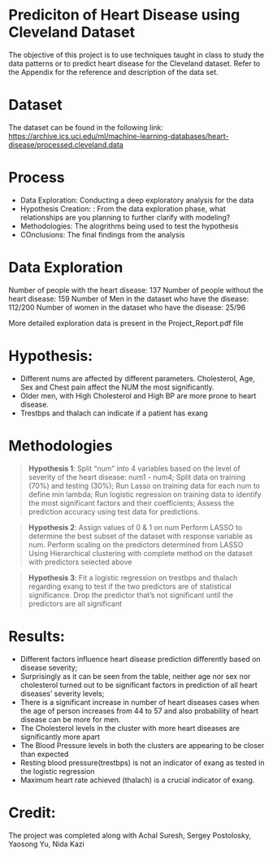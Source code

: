 
# Prediciton of Heart Disease using Cleveland Dataset

The objective of this project is to use techniques taught in class to study the data patterns or to predict heart disease for the Cleveland dataset. Refer to the Appendix for the reference and description of the data set.

# Dataset

The dataset can be found in the following link:
https://archive.ics.uci.edu/ml/machine-learning-databases/heart-disease/processed.cleveland.data

# Process

* Data Exploration: Conducting a deep exploratory analysis for the data
* Hypothesis Creation: : From the data exploration phase, what relationships are you planning to further clarify with modeling?
* Methodologies: The alogrithms being used to test the hypothesis
* COnclusions: The final findings from the analysis

# Data Exploration

Number of people with the heart disease: 137
Number of people without  the heart disease: 159
Number of Men in the dataset who have the disease: 112/200
Number of women in the dataset who have the disease: 25/96

More detailed exploration data is present in the Project_Report.pdf file

# Hypothesis:

* Different nums are affected by different parameters. Cholesterol, Age, Sex and Chest pain affect the NUM the most significantly.
* Older men, with High Cholesterol and High BP are more prone to heart disease.
* Trestbps and thalach can indicate if a patient has exang

# Methodologies
> **Hypothesis 1**:
> Split “num” into 4 variables based on the level of severity of the heart disease: num1 - num4;
> Split data on training (70%) and testing (30%);
> Run Lasso on training data for each num to define min lambda;
> Run logistic regression on training data to identify the most significant factors and their coefficients;
> Assess the prediction accuracy using test data for predictions.

> **Hypothesis 2**:
> Assign values of 0 & 1 on num
> Perform LASSO to determine the best subset of the dataset with response variable as num.
> Perform scaling on the predictors determined from LASSO
> Using Hierarchical  clustering with complete method on the dataset with predictors selected above

> **Hypothesis 3**:
> Fit a logistic regression on trestbps and thalach regarding exang to test if the two predictors are of statistical significance.
> Drop the predictor that’s not significant until the predictors are all significant

# Results:

* Different factors influence heart disease prediction differently based on disease severity;
* Surprisingly as it can be seen from the table, neither age nor sex nor cholesterol turned out to be significant factors in prediction of all heart diseases’ severity levels;
* There is a significant increase in number of heart diseases cases when the age of person increases from 44 to 57 and also probability of heart disease can be more for men.
* The Cholesterol  levels in the cluster with more heart diseases are significantly more apart
* The Blood Pressure levels in both the clusters are appearing to be closer than expected
* Resting blood pressure(trestbps) is not an indicator of exang as tested in the logistic regression
* Maximum heart rate achieved (thalach) is a crucial indicator of exang.


# Credit:
The project was completed along with Achal Suresh, Sergey Postolosky, Yaosong Yu, Nida Kazi

